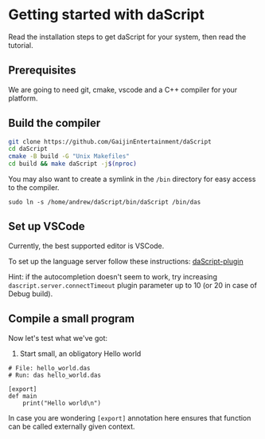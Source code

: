 # Getting started with daScript

Read the installation steps to get daScript for your system, then read the
tutorial.

## Prerequisites

We are going to need git, cmake, vscode and a C++ compiler for your platform.

## Build the compiler

```sh
git clone https://github.com/GaijinEntertainment/daScript
cd daScript
cmake -B build -G "Unix Makefiles"
cd build && make daScript -j$(nproc)
```

You may also want to create a symlink in the `/bin` directory for easy access
to the compiler.

```
sudo ln -s /home/andrew/daScript/bin/daScript /bin/das
```

## Set up VSCode

Currently, the best supported editor is VSCode.

To set up the language server follow these instructions: [daScript-plugin](https://github.com/profelis/daScript-plugin#installation)

Hint: if the autocompletion doesn't seem to work, try increasing
`dascript.server.connectTimeout` plugin parameter up to 10 (or 20 in case of
Debug build).

## Compile a small program

Now let's test what we've got:

1. Start small, an obligatory Hello world

```
# File: hello_world.das
# Run: das hello_world.das

[export]
def main
    print("Hello world\n")
```

In case you are wondering `[export]` annotation here ensures that function can be called externally given context.
